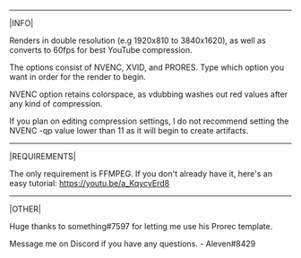 ______
|INFO|

Renders in double resolution (e.g 1920x810 to 3840x1620), as well as converts to 60fps for best YouTube compression.

The options consist of NVENC, XVID, and PRORES. Type which option you want in order for the render to begin.

NVENC option retains colorspace, as vdubbing washes out red values after any kind of compression.

If you plan on editing compression settings, I do not recommend setting the NVENC -qp value lower than 11 as it will begin to create artifacts.

______________
|REQUIREMENTS|

The only requirement is FFMPEG. If you don't already have it, here's an easy tutorial: https://youtu.be/a_KqycyErd8

_______
|OTHER|

Huge thanks to something#7597 for letting me use his Prorec template.

Message me on Discord if you have any questions. - Aleven#8429
